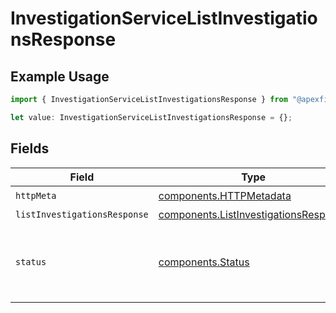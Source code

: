 # InvestigationServiceListInvestigationsResponse

## Example Usage

```typescript
import { InvestigationServiceListInvestigationsResponse } from "@apexfintechsolutions/ascend-sdk/models/operations";

let value: InvestigationServiceListInvestigationsResponse = {};
```

## Fields

| Field                                                                                                        | Type                                                                                                         | Required                                                                                                     | Description                                                                                                  |
| ------------------------------------------------------------------------------------------------------------ | ------------------------------------------------------------------------------------------------------------ | ------------------------------------------------------------------------------------------------------------ | ------------------------------------------------------------------------------------------------------------ |
| `httpMeta`                                                                                                   | [components.HTTPMetadata](../../models/components/httpmetadata.md)                                           | :heavy_check_mark:                                                                                           | N/A                                                                                                          |
| `listInvestigationsResponse`                                                                                 | [components.ListInvestigationsResponse](../../models/components/listinvestigationsresponse.md)               | :heavy_minus_sign:                                                                                           | OK                                                                                                           |
| `status`                                                                                                     | [components.Status](../../models/components/status.md)                                                       | :heavy_minus_sign:                                                                                           | INVALID_ARGUMENT: The request is not valid, additional information may be present in the BadRequest details. |